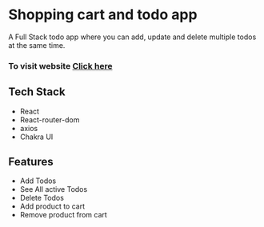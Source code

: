
<h1>Shopping cart and todo app</h1>
<P>A Full Stack todo app where you can add, update and delete multiple todos at the same time.</P>

<h3>To visit  website   <a href='https://lambent-caramel-a71bdd.netlify.app/'>Click here</a></h3>

<h2>Tech Stack</h2>
<div>
  <ul>
    <li> React</li>
     <li>React-router-dom</li>
     <li>axios</li>
     <li>Chakra UI</li>
    
  </ul>
</div>
<h2>Features</h2>
  <ul>
    <li>Add Todos</li>
     <li>See All active  Todos</li>
     <li>Delete Todos</li>
     <li>Add product to cart</li>
      <li>Remove product from cart</li>
    
  </ul>
